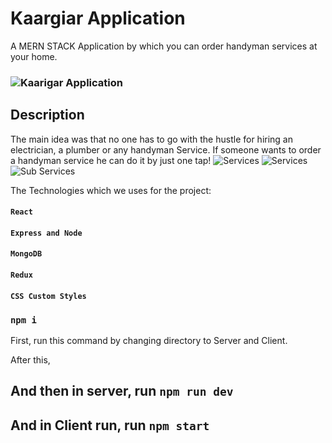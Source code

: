 # Kaargiar Application
A MERN STACK Application by which you can order handyman services at your home.

### ![Kaarigar Application](https://i.ibb.co/x19RqRT/Kaarigar-Home.png)
## Description
The main idea was that no one has to go with the hustle for hiring an electrician, a plumber or any handyman Service.
If someone wants to order a handyman service he can do it by just one tap!
![Services](https://i.ibb.co/RYd36SY/Kaarigar-Services.png)
![Services](https://i.ibb.co/hfzg8r7/Kaarigar-services-2.png)
![ Sub Services](https://i.ibb.co/k3DQTYP/kaarigar-sub-Services.png)

The Technologies which we uses for the project:
#### `React`
#### `Express and Node`
#### `MongoDB`
#### `Redux`
#### `CSS Custom Styles`

### `npm i`
First, run this command by changing directory to Server and Client. 

After this,
## And then in server, run `npm run dev `
## And in Client run, run `npm start`
